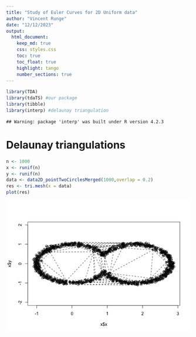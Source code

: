 ```yaml
---
title: "Study of Euler Curves for 2D Uniform data"
author: "Vincent Runge"
date: "12/12/2023"
output:
  html_document:
    keep_md: true
    css: styles.css
    toc: true
    toc_float: true
    highlight: tango
    number_sections: true
---
```






```r
library(TDA)
library(tdaTS) #our package
library(tibble)
library(interp) #delaunay triangulation
```

```
## Warning: package 'interp' was built under R version 4.2.3
```


# Delaunay triangulations



```r
n <- 1000
x <- runif(n)
y <- runif(n)
data <- data2D_pointTwoCirclesMerged(1000,overlap = 0.2)
res <- tri.mesh(x = data)
plot(res)
```

![](EulerCurveUniform2D_files/figure-html/unnamed-chunk-2-1.png)<!-- -->
